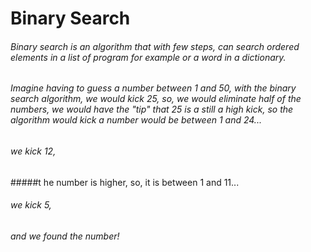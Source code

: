 # Binary Search

###### Binary search is an algorithm that with few steps, can search ordered elements in a list of program for example or a word in a dictionary.

###### Imagine having to guess a number between 1 and 50, with the binary search algorithm, we would kick 25, so, we would eliminate half of the numbers, we would have the "tip" that 25 is a still a high kick, so the algorithm would kick a number would be between 1 and 24...
###### we kick 12,
#####t he number is higher, so, it is between 1 and 11...
###### we kick 5,
###### and we found the number!



